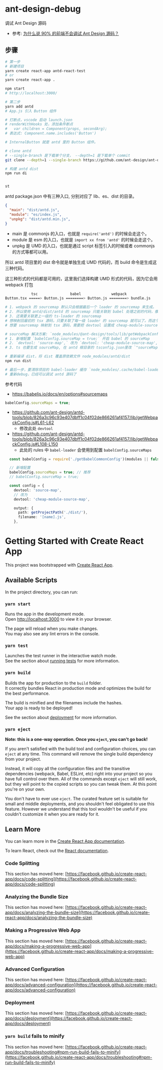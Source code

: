 # ant-design-debug

调试 Ant Design 源码

- 参考: [为什么说 90% 的前端不会调试 Ant Design 源码？](https://mp.weixin.qq.com/s/0X3QNLgbqpk6jMjsAX3Jyw)

## 步骤

```bash
# 第一步
# 新建项目
yarn create react-app antd-react-test
# or
yarn create react-app .

npm start
# http://localhost:3000/

# 第二步
yarn add antd
# App.js 引入 Button 组件

# 打断点，vscode 启动 launch.json
# renderWithHooks 处，添加条件断点
#   var children = Component(props, secondArg);
# 表达式: Component.name.includes('Button')

# InternalButton 就是 antd 里的 Button 组件。

# clone antd
# --single-branch 是下载单个分支， --depth=1 是下载单个 commit
git clone --depth=1 --single-branch https://github.com/ant-design/ant-design.git

# 构建 antd dist
npm run di


st
```

antd package.json 中有三种入口, 分别对应了 lib、es、dist 的目录。

```json
{
  "main": "dist/antd.js",
  "module": "es/index.js",
  "unpkg": "dist/antd.min.js",
}
```

- main 是 commonjs 的入口，也就是 `require('antd')` 的时候会走这个。
- module 是 esm 的入口，也就是 `import xx from 'antd'` 的时候会走这个。
- unpkg 是 UMD 的入口，也就是通过 script 标签引入的时候或者 commonjs 的方式等都可以用。

所以 antd 项目里的 dist 命令就是单独生成 UMD 代码的，而 build 命令是生成这三种代码。

这三种形式的代码都是可用的，这里我们选择构建 UMD 形式的代码，因为它会用 webpack 打包


```bash
            tsc               babel              webpack
Button.tsx =====> Button.js ========> Button.js ========> bundle.js

# 1. webpack 的 sourcemap 默认只会根据最后一个 loader 的 sourcemap 来生成。
# 2. 所以使用 antd/dist/antd 的 sourcemap 只能关联到 babel 处理之前的代码，像 ts 语法、jsx 代码这些都没有了。
# 3. 还需要关联更上一级的 ts-loader 的 sourcemap
# 想映射回最初的 tsx 源码，只要关联了每一级 loader 的 sourcemap 就可以了。而这个是可以配置的，就是 devtool。
# 想要 sourcemap 映射到 tsx 源码，需要把 devtool 设置成 cheap-module-source-map，然后开启 babel-loader 和 ts-loader 的 sourcemap。

# sourceMap 解决方案: `node_modules/@ant-design/tools/lib/getWebpackConfig.js`
# 1. 新增配置 `babelConfig.sourceMap = true;` 开启 babel 的 sourceMap
# 2. `devtool: 'source-map',` 改为 `devtool: 'cheap-module-source-map',` 支持关联 loader
# 3. ts 也要生成 sourceMap, 在 antd 根目录的 tsconfig.json里改 `"sourceMap": true,`

# 重新编译 dist，将 dist 覆盖原依赖文件 node_modules/antd/dist
npm run dist

# 最后一步，要清除项目的 babel-loader 缓存 `node_modules/.cache/babel-loader`
# 重新debug，已经可以调试 antd 源码了
```

参考代码

- https://babeljs.io/docs/en/options#sourcemaps

```ts
babelConfig.sourceMaps = true;
```

- https://github.com/ant-design/antd-tools/blob/826a3c96c93e407dbff1c04f02de866261af4157/lib/getWebpackConfig.js#L61-L62
  - 修改此处 `devtool`
- https://github.com/ant-design/antd-tools/blob/826a3c96c93e407dbff1c04f02de866261af4157/lib/getWebpackConfig.js#L108-L150
  - 此处的 rules 中 `babel-loader` 会使用到配置 `babelConfig.sourceMaps`

```ts
  const babelConfig = require('./getBabelCommonConfig')(modules || false);

  // 新增配置
  babelConfig.sourceMaps = true; // 推荐
  // babelConfig.sourceMap = true;

  const config = {
    devtool: 'source-map',
    // 改为
    devtool: 'cheap-module-source-map',

    output: {
      path: getProjectPath('./dist/'),
      filename: '[name].js',
    },
```


# Getting Started with Create React App

This project was bootstrapped with [Create React App](https://github.com/facebook/create-react-app).

## Available Scripts

In the project directory, you can run:

### `yarn start`

Runs the app in the development mode.\
Open [http://localhost:3000](http://localhost:3000) to view it in your browser.

The page will reload when you make changes.\
You may also see any lint errors in the console.

### `yarn test`

Launches the test runner in the interactive watch mode.\
See the section about [running tests](https://facebook.github.io/create-react-app/docs/running-tests) for more information.

### `yarn build`

Builds the app for production to the `build` folder.\
It correctly bundles React in production mode and optimizes the build for the best performance.

The build is minified and the filenames include the hashes.\
Your app is ready to be deployed!

See the section about [deployment](https://facebook.github.io/create-react-app/docs/deployment) for more information.

### `yarn eject`

**Note: this is a one-way operation. Once you `eject`, you can't go back!**

If you aren't satisfied with the build tool and configuration choices, you can `eject` at any time. This command will remove the single build dependency from your project.

Instead, it will copy all the configuration files and the transitive dependencies (webpack, Babel, ESLint, etc) right into your project so you have full control over them. All of the commands except `eject` will still work, but they will point to the copied scripts so you can tweak them. At this point you're on your own.

You don't have to ever use `eject`. The curated feature set is suitable for small and middle deployments, and you shouldn't feel obligated to use this feature. However we understand that this tool wouldn't be useful if you couldn't customize it when you are ready for it.

## Learn More

You can learn more in the [Create React App documentation](https://facebook.github.io/create-react-app/docs/getting-started).

To learn React, check out the [React documentation](https://reactjs.org/).

### Code Splitting

This section has moved here: [https://facebook.github.io/create-react-app/docs/code-splitting](https://facebook.github.io/create-react-app/docs/code-splitting)

### Analyzing the Bundle Size

This section has moved here: [https://facebook.github.io/create-react-app/docs/analyzing-the-bundle-size](https://facebook.github.io/create-react-app/docs/analyzing-the-bundle-size)

### Making a Progressive Web App

This section has moved here: [https://facebook.github.io/create-react-app/docs/making-a-progressive-web-app](https://facebook.github.io/create-react-app/docs/making-a-progressive-web-app)

### Advanced Configuration

This section has moved here: [https://facebook.github.io/create-react-app/docs/advanced-configuration](https://facebook.github.io/create-react-app/docs/advanced-configuration)

### Deployment

This section has moved here: [https://facebook.github.io/create-react-app/docs/deployment](https://facebook.github.io/create-react-app/docs/deployment)

### `yarn build` fails to minify

This section has moved here: [https://facebook.github.io/create-react-app/docs/troubleshooting#npm-run-build-fails-to-minify](https://facebook.github.io/create-react-app/docs/troubleshooting#npm-run-build-fails-to-minify)
